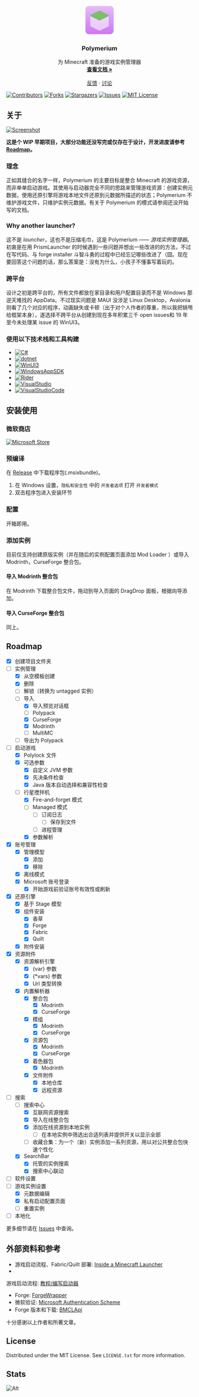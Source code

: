 <!-- PROJECT LOGO -->
<br />
<div align="center">
  <a href="https://github.com/d3ara1n/Polymerium">
    <img src="assets/images/Logo.png" alt="Logo" width="80" height="80">
  </a>

<h3 align="center">Polymerium</h3>

  <p align="center">
    为 Minecraft 准备的游戏实例管理器
    <br />
    <a href="https://github.com/d3ara1n/Polymerium/wiki"><strong>查看文档 »</strong></a>
    <br />
    <br />
    <a href="https://github.com/d3ara1n/Polymerium/issues">反馈</a>
    ·
    <a href="https://github.com/d3ara1n/Polymerium/discussions">讨论</a>
  </p>
</div>

<!-- PROJECT SHIELDS -->
[![Contributors][contributors-shield]][contributors-url]
[![Forks][forks-shield]][forks-url]
[![Stargazers][stars-shield]][stars-url]
[![Issues][issues-shield]][issues-url]
[![MIT License][license-shield]][license-url]

<!-- ABOUT THE PROJECT -->

## 关于

[![Screenshot][product-screenshot]](#关于)

**这是个 WIP 早期项目，大部分功能还没写完或仅存在于设计，开发进度请参考 [Roadmap](#roadmap)。**

### 理念

正如其缝合的名字一样，Polymerium 的主要目标是整合 Minecraft
的游戏资源，而非单单启动游戏。其使用与启动器完全不同的思路来管理游戏资源：创建实例元数据，使用还原引擎将游戏本地文件还原到元数据所描述的状态；Polymerium
不维护游戏文件，只维护实例元数据。有关于 Polymerium 的模式请参阅还没开始写的文档。

### Why another launcher?

这不是 *launcher*，这也不是压缩毛巾，这是 Polymerium —— *游戏实例管理器*。
初衷是在用 PrismLauncher 的时候遇到一些问题并想出一些改进的的方法，不过在写代码、与 forge installer
斗智斗勇的过程中已经忘记哪些改进了（囧。现在要回答这个问题的话，那么答案是：没有为什么，小孩子不懂事写着玩的。

### 跨平台

设计之初是跨平台的，所有文件都放在家目录和用户配置目录而不是 Windows 那逆天难找的 AppData。不过现实问题是 MAUI 没涉足
Linux Desktop，Avalonia 则看了几个对应的程序，动画缺失或卡顿（出于对个人作者的尊重，所以我把锅甩给框架本身），遂选择不跨平台从创建到现在多年积累三千
open issues和 19 年至今未处理某 issue 的 WinUI3。

### 使用以下技术栈和工具构建

* [![C#][CSharp]][CSharp-url]
* [![dotnet][DotNet]][DotNet-url]
* [![WinUI3][WinUI]][WinUI-url]
* [![WindowsAppSDK][WindowsAppSDK]][WindowsAppSDK-url]
* [![Rider][Rider]][Rider-url]
* [![VisualStudio][VisualStudio]][VisualStudio-url]
* [![VisualStudioCode][VSCode]][VSCode-url]

<!-- GETTING STARTED -->

## 安装使用

### 微软商店

[![Microsoft Store](https://get.microsoft.com/images/en-us%20dark.svg)](https://www.microsoft.com/store/apps/9NGQHHCT2Q6Z)

### 预编译

在 [Release]("https://github.com/d3ara1n/Polymerium/releases") 中下载程序包(.msixbundle)。

1. 在 Windows 设置，`隐私和安全性` 中的 `开发者选项` 打开 `开发者模式`
2. 双击程序包进入安装环节

### 配置

开箱即用。

### 添加实例

目前仅支持创建原版实例（并在随后的实例配置页面添加 Mod Loader ）或导入 Modrinth，CurseForge 整合包。

#### 导入 Modrinth 整合包

在 Modrinth 下载整合包文件，拖动到导入页面的 DragDrop 面板，根据向导添加。

#### 导入 CurseForge 整合包

同上。

<!-- ROADMAP -->

## Roadmap

* [x] 创建项目文件夹
* [ ] 实例管理
    * [x] 从空模板创建
    * [x] 删除
    * [ ] 解锁（转换为 untagged 实例）
    * [ ] 导入
        * [x] 导入预览对话框
        * [ ] Polypack
        * [x] CurseForge
        * [x] Modrinth
        * [ ] MultiMC
    * [ ] 导出为 Polypack
* [ ] 启动游戏
    * [x] Polylock 文件
    * [x] 可选参数
        * [x] 自定义 JVM 参数
        * [x] 先决条件检查
        * [x] Java 版本自动选择和兼容性检查
    * [ ] 行星搅拌机
        * [x] Fire-and-forget 模式
        * [ ] Managed 模式
            * [ ] 订阅日志
                * [ ] 保存到文件
            * [ ] 进程管理
        * [x] 参数解析
* [x] 账号管理
    * [x] 管理模型
        * [x] 添加
        * [x] 移除
    * [x] 离线模式
    * [x] Microsoft 账号登录
        * [x] 开始游戏前验证账号有效性或刷新
* [x] 还原引擎
    * [x] 基于 Stage 模型
    * [x] 组件安装
        * [x] 香草
        * [x] Forge
        * [x] Fabric
        * [x] Quilt
    * [x] 附件安装
* [x] 资源附件
    * [x] 资源解析引擎
        * [x] {var} 参数
        * [x] {*vars} 参数
        * [x] Url 类型转换
    * [x] 内置解析器
        * [x] 整合包
            * [x] Modrinth
            * [x] CurseForge
        * [x] 模组
            * [x] Modrinth
            * [x] CurseForge
        * [x] 资源包
            * [x] Modrinth
            * [x] CurseForge
        * [x] 着色器包
            * [x] Modrinth
        * [x] 文件附件
            * [x] 本地仓库
            * [x] 远程资源
* [ ] 搜索
    * [ ] 搜索中心
        * [x] 互联网资源搜索
        * [x] 导入在线整合包
        * [x] 添加在线资源到本地实例
            * [ ] 在本地实例中筛选出合适列表并提供开关以显示全部
        * [ ] 收藏合集：为一个（新）实例添加一系列资源，用以对公共整合包快速个性化
    * [x] SearchBar
        * [x] 托管的实例搜索
        * [x] 搜索中心联动
* [ ] 软件设置
* [ ] 游戏实例设置
    * [x] 元数据编辑
    * [x] 私有启动配置页面
    * [ ] 重置实例
* [ ] 本地化

更多细节请在 [Issues](https://github.com/d3ara1n/Polymerium/issues) 中查询。

<!-- REFERENCES -->

## 外部资料和参考

- 游戏启动流程、Fabric/Quilt 部署: [Inside a Minecraft Launcher](https://ryanccn.dev/posts/inside-a-minecraft-launcher/)
-

游戏启动流程: [教程/编写启动器](https://minecraft.fandom.com/zh/wiki/%E6%95%99%E7%A8%8B/%E7%BC%96%E5%86%99%E5%90%AF%E5%8A%A8%E5%99%A8)

- Forge: [ForgeWrapper](https://github.com/ZekerZhayard/ForgeWrapper)
- 微软验证: [Microsoft Authentication Scheme](https://wiki.vg/Microsoft_Authentication_Scheme)
- Forge 版本和下载: [BMCLApi](https://bmclapidoc.bangbang93.com/)

十分感谢以上作者和所著文章。

<!-- LICENSE -->

## License

Distributed under the MIT License. See `LICENSE.txt` for more information.

## Stats

![Alt](https://repobeats.axiom.co/api/embed/594b206d199e6aae83226e6b7b834f6896322858.svg "Repobeats analytics image")

<!-- MARKDOWN LINKS & IMAGES -->
<!-- https://www.markdownguide.org/basic-syntax/#reference-style-links -->

[contributors-shield]: https://img.shields.io/github/contributors/d3ara1n/Polymerium.svg?style=for-the-badge

[contributors-url]: https://github.com/d3ara1n/Polymerium/graphs/contributors

[forks-shield]: https://img.shields.io/github/forks/d3ara1n/Polymerium.svg?style=for-the-badge

[forks-url]: https://github.com/d3ara1n/Polymerium/network/members

[stars-shield]: https://img.shields.io/github/stars/d3ara1n/Polymerium.svg?style=for-the-badge

[stars-url]: https://github.com/d3ara1n/Polymerium/stargazers

[issues-shield]: https://img.shields.io/github/issues/d3ara1n/Polymerium.svg?style=for-the-badge

[issues-url]: https://github.com/d3ara1n/Polymerium/issues

[license-shield]: https://img.shields.io/github/license/d3ara1n/Polymerium.svg?style=for-the-badge

[license-url]: https://github.com/d3ara1n/Polymerium/blob/master/LICENSE.txt

[product-screenshot]: assets/images/Screenshot.gif

[CSharp]: https://img.shields.io/badge/C%23-11-239120?style=for-the-badge&logoColor=white

[CSharp-url]: https://learn.microsoft.com/en-us/dotnet/csharp/

[DotNet]: https://img.shields.io/badge/.NET-7-5C2D91?style=for-the-badge&logoColor=white

[DotNet-url]: https://dotnet.microsoft.com/

[WinUI]: https://img.shields.io/badge/WinUI-3-0F5197?style=for-the-badge&logoColor=white

[WinUI-url]: https://microsoft.github.io/microsoft-ui-xaml/

[WindowsAppSDK]: https://img.shields.io/badge/Windows%20App%20SDK-1.2-348753?style=for-the-badge&logoColor=white

[WindowsAppSDK-url]: https://github.com/microsoft/WindowsAppSDK

[Rider]: https://img.shields.io/badge/Rider-DE1369?style=for-the-badge&logo=Rider&logoColor=white

[Rider-url]: https://www.jetbrains.com/rider/

[VisualStudio]: https://img.shields.io/badge/Visual_Studio-5C2D91?style=for-the-badge&logo=visual%20studio&logoColor=white

[VisualStudio-url]: https://visualstudio.microsoft.com

[VSCode]: https://img.shields.io/badge/Visual_Studio_Code-0078D4?style=for-the-badge&logo=visual%20studio%20code&logoColor=white

[VSCode-url]: https://code.visualstudio.com/
